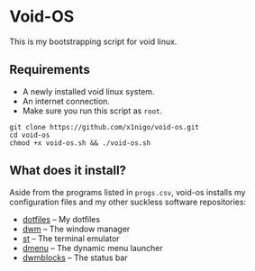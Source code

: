 # Void-OS

This is my bootstrapping script for void linux.

## Requirements

- A newly installed void linux system.
- An internet connection.
- Make sure you run this script as `root`.

```
git clone https://github.com/x1nigo/void-os.git
cd void-os
chmod +x void-os.sh && ./void-os.sh
```
## What does it install?
Aside from the programs listed in `progs.csv`, void-os installs my configuration files and my other suckless software repositories:
- [dotfiles](https://github.com/x1nigo/dotfiles) &ndash; My dotfiles
- [dwm](https://github.com/x1nigo/dwm) &ndash; The window manager
- [st](https://github.com/x1nigo/st) &ndash; The terminal emulator
- [dmenu](https://github.com/x1nigo/dmenu) &ndash; The dynamic menu launcher
- [dwmblocks](https://github.com/x1nigo/dwmblocks) &ndash; The status bar
